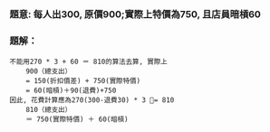 ### 題意: 每人出300, 原價900;實際上特價為750, 且店員暗槓60
### 題解：
```
不能用270 * 3 + 60 ＝ 810的算法去算, 實際上
    900（總支出）
    = 150(折扣價差) + 750(實際特價) 
    = 60(暗槓)＋90(退費)+750
因此, 花費計算應為270(300-退費30) * 3 = 810
    810（總支出）
    ＝ 750(實際特價) ＋ 60(暗槓)
```
